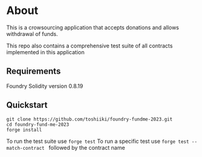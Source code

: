 # About

This is a crowsourcing application that accepts donations and allows withdrawal of funds.

This repo also contains a comprehensive test suite of all contracts implemented in this application

## Requirements
Foundry
Solidity version 0.8.19

## Quickstart
```
git clone https://github.com/toshiiki/foundry-fundme-2023.git
cd foundry-fund-me-2023
forge install
```
To run the test suite use ``forge test``
To run a specific test use ``forge test --match-contract `` followed by the contract name

